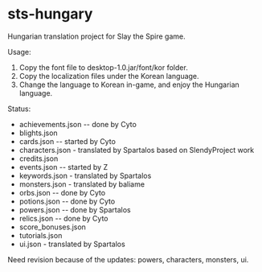 # sts-hungary

Hungarian translation project for Slay the Spire game.

Usage:

1. Copy the font file to desktop-1.0.jar/font/kor folder.
2. Copy the localization files under the Korean language.
3. Change the language to Korean in-game, and enjoy the Hungarian language.

Status:

- achievements.json -- done by Cyto
- blights.json
- cards.json -- started by Cyto
- characters.json - translated by Spartalos based on SlendyProject work
- credits.json
- events.json -- started by Z
- keywords.json - translated by Spartalos
- monsters.json - translated by baliame
- orbs.json -- done by Cyto
- potions.json -- done by Cyto
- powers.json -- done by Spartalos
- relics.json -- done by Cyto
- score_bonuses.json
- tutorials.json
- ui.json - translated by Spartalos

Need revision because of the updates: powers, characters, monsters, ui.

